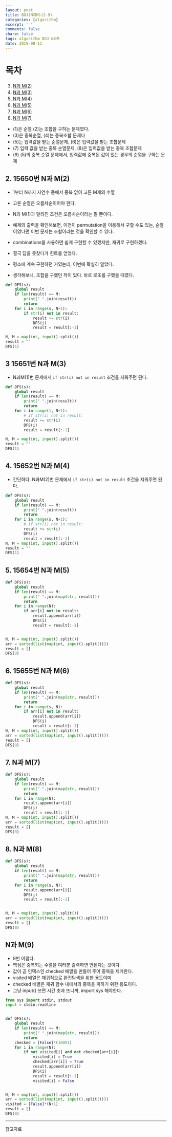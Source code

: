```yaml
---
layout: post
title: BOJ(N과M)(2-9)
categories: [algorithm]
excerpt: ' '
comments: false
share: false
tags: algorithm BOJ N과M
date: 2019-08-11
---
```


# 목차

3. [N과 M(2)](https://www.acmicpc.net/problem/15650)
4. [N과 M(3)](https://www.acmicpc.net/problem/15651)
5. [N과 M(4)](https://www.acmicpc.net/problem/15652)
6. [N과 M(5)](https://www.acmicpc.net/problem/15654)
7. [N과 M(6)](https://www.acmicpc.net/problem/15655)
8. [N과 M(7)](https://www.acmicpc.net/problem/15656)

- (1)은 순열 (2)는 조합을 구하는 문제였다.
- (3)은 중복순열, (4)는 중복조합 문제다
- (5)는 입력값을 받는 순열문제, (6)은 입력값을 받는 조합문제
- (7) 입력 값을 받는 중복 순열문제, (8)은 입력값을 받는 중복 조합문제
- (9) (5)의 중복 순열 문제에서, 입력값에 중복된 값이 있는 경우의 순열을 구하는 문제

## 2. 15650번 N과 M(2)

- 1부터 N까지 자연수 중에서 중복 없이 고른 M개의 수열
- 고른 순열은 오름차순이어야 한다.

- N과 M(1)과 달라진 조건은 오름차순이라는 말 뿐이다.
- 예제의 출력을 확인해보면, 이전이 permutation을 이용해서 구할 수도 있는, 순열이었다면 이번 문제는 조합이라는 것을 확인할 수 있다.
- combinations를 사용하면 쉽게 구현할 수 있겠지만, 재귀로 구현하겠다.

- 결국 답을 못찾다가 힌트를 얻었다.
- 평소에 계속 구현하던 거였는데, 이번에 확실히 알았다.
- 생각해보니, 조합을 구했던 적이 있다. 바로 로또를 구했을 때였다.

```python
def DFS(s):
    global result
    if len(result) == M:
        print(" ".join(result))
        return
    for i in range(s, N+1):
        if str(i) not in result:
            result += str(i)
            DFS(i)
            result = result[:-1]

N, M = map(int, input().split())
result = ""
DFS(1)
```

## 3 15651번 N과 M(3)

- N과M(1)번 문제에서 `if str(i) not in result` 조건을 지워주면 된다.

```python
def DFS(s):
    global result
    if len(result) == M:
        print(" ".join(result))
        return
    for i in range(1, N+1):
        # if str(i) not in result:
        result += str(i)
        DFS(i)
        result = result[:-1]

N, M = map(int, input().split())
result = ""
DFS(1)

```

## 4. 15652번 N과 M(4)

- 간단하다. N과M(2)번 문제에서 `if str(i) not in result` 조건을 지워주면 된다.

```python
def DFS(s):
    global result
    if len(result) == M:
        print(" ".join(result))
        return
    for i in range(s, N+1):
        # if str(i) not in result:
        result += str(i)
        DFS(i)
        result = result[:-1]
N, M = map(int, input().split())
result = ""
DFS(1)
```

## 5. 15654번 N과 M(5)

```python
def DFS(s):
    global result
    if len(result) == M:
        print(" ".join(map(str, result)))
        return
    for i in range(N):
        if arr[i] not in result:
            result.append(arr[i])
            DFS(i)
            result = result[:-1]


N, M = map(int, input().split())
arr = sorted(list(map(int, input().split())))
result = []
DFS(0)
```

## 6. 15655번 N과 M(6)

```python
def DFS(s):
    global result
    if len(result) == M:
        print(" ".join(map(str, result)))
        return
    for i in range(s, N):
        if arr[i] not in result:
            result.append(arr[i])
            DFS(i)
            result = result[:-1]
N, M = map(int, input().split())
arr = sorted(list(map(int, input().split())))
result = []
DFS(0)
```

## 7. N과 M(7)

```python
def DFS(s):
    global result
    if len(result) == M:
        print(" ".join(map(str, result)))
        return
    for i in range(N):
        result.append(arr[i])
        DFS(i)
        result = result[:-1]
N, M = map(int, input().split())
arr = sorted(list(map(int, input().split())))
result = []
DFS(0)
```

## 8. N과 M(8)

```python
def DFS(s):
    global result
    if len(result) == M:
        print(" ".join(map(str, result)))
        return
    for i in range(s, N):
        result.append(arr[i])
        DFS(i)
        result = result[:-1]


N, M = map(int, input().split())
arr = sorted(list(map(int, input().split())))
result = []
DFS(0)
```

## N과 M(9)

- 9번 어렵다.
- 핵심은 중복되는 수열을 여러분 출력하면 안된다는 것이다.
- 값이 곧 인덱스인 checked 배열을 만들어 주어 중복을 제거한다.
- visited 배열은 재귀적으로 완전탐색을 위한 용도이며
- checked 배열은 재귀 함수 내에서의 중복을 피하기 위한 용도이다.
- 그냥 input() 쓰면 시간 초과 뜨니까, import sys 해야한다.

```python
from sys import stdin, stdout
input = stdin.readline


def DFS(s):
    global result
    if len(result) == M:
        print(" ".join(map(str, result)))
        return
    checked = [False]*(10001)
    for i in range(N):
        if not visited[i] and not checked[arr[i]]:
            visited[i] = True
            checked[arr[i]] = True
            result.append(arr[i])
            DFS(i)
            result = result[:-1]
            visited[i] = False


N, M = map(int, input().split())
arr = sorted(list(map(int, input().split())))
visited = [False]*(N+1)
result = []
DFS(0)

```

---

참고자료
